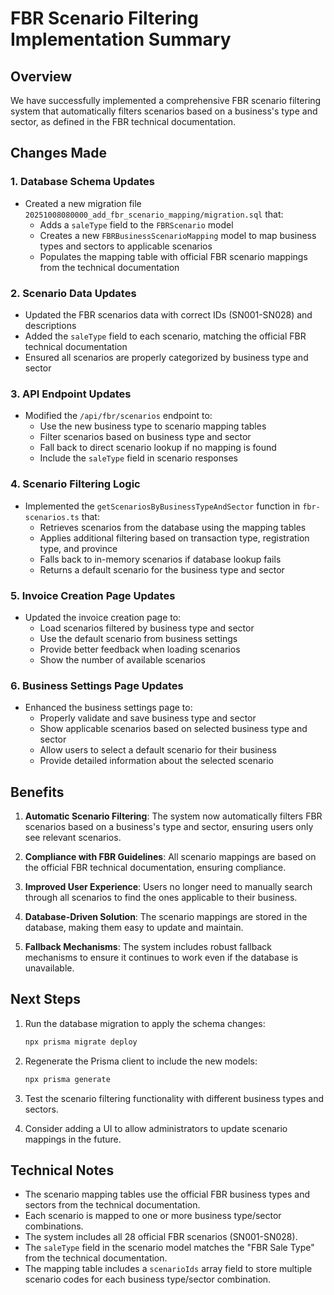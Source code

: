 # FBR Scenario Filtering Implementation Summary

## Overview
We have successfully implemented a comprehensive FBR scenario filtering system that automatically filters scenarios based on a business's type and sector, as defined in the FBR technical documentation.

## Changes Made

### 1. Database Schema Updates
- Created a new migration file `20251008080000_add_fbr_scenario_mapping/migration.sql` that:
  - Adds a `saleType` field to the `FBRScenario` model
  - Creates a new `FBRBusinessScenarioMapping` model to map business types and sectors to applicable scenarios
  - Populates the mapping table with official FBR scenario mappings from the technical documentation

### 2. Scenario Data Updates
- Updated the FBR scenarios data with correct IDs (SN001-SN028) and descriptions
- Added the `saleType` field to each scenario, matching the official FBR technical documentation
- Ensured all scenarios are properly categorized by business type and sector

### 3. API Endpoint Updates
- Modified the `/api/fbr/scenarios` endpoint to:
  - Use the new business type to scenario mapping tables
  - Filter scenarios based on business type and sector
  - Fall back to direct scenario lookup if no mapping is found
  - Include the `saleType` field in scenario responses

### 4. Scenario Filtering Logic
- Implemented the `getScenariosByBusinessTypeAndSector` function in `fbr-scenarios.ts` that:
  - Retrieves scenarios from the database using the mapping tables
  - Applies additional filtering based on transaction type, registration type, and province
  - Falls back to in-memory scenarios if database lookup fails
  - Returns a default scenario for the business type and sector

### 5. Invoice Creation Page Updates
- Updated the invoice creation page to:
  - Load scenarios filtered by business type and sector
  - Use the default scenario from business settings
  - Provide better feedback when loading scenarios
  - Show the number of available scenarios

### 6. Business Settings Page Updates
- Enhanced the business settings page to:
  - Properly validate and save business type and sector
  - Show applicable scenarios based on selected business type and sector
  - Allow users to select a default scenario for their business
  - Provide detailed information about the selected scenario

## Benefits

1. **Automatic Scenario Filtering**: The system now automatically filters FBR scenarios based on a business's type and sector, ensuring users only see relevant scenarios.

2. **Compliance with FBR Guidelines**: All scenario mappings are based on the official FBR technical documentation, ensuring compliance.

3. **Improved User Experience**: Users no longer need to manually search through all scenarios to find the ones applicable to their business.

4. **Database-Driven Solution**: The scenario mappings are stored in the database, making them easy to update and maintain.

5. **Fallback Mechanisms**: The system includes robust fallback mechanisms to ensure it continues to work even if the database is unavailable.

## Next Steps

1. Run the database migration to apply the schema changes:
   ```bash
   npx prisma migrate deploy
   ```

2. Regenerate the Prisma client to include the new models:
   ```bash
   npx prisma generate
   ```

3. Test the scenario filtering functionality with different business types and sectors.

4. Consider adding a UI to allow administrators to update scenario mappings in the future.

## Technical Notes

- The scenario mapping tables use the official FBR business types and sectors from the technical documentation.
- Each scenario is mapped to one or more business type/sector combinations.
- The system includes all 28 official FBR scenarios (SN001-SN028).
- The `saleType` field in the scenario model matches the "FBR Sale Type" from the technical documentation.
- The mapping table includes a `scenarioIds` array field to store multiple scenario codes for each business type/sector combination.